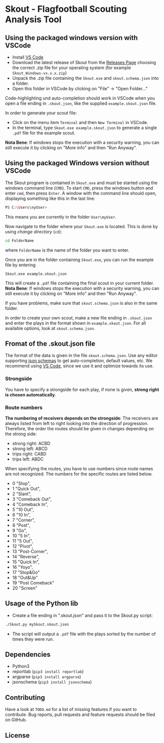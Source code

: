 # Skout - Flagfootball Scouting Analysis Tool

## Using the packaged windows version with VSCode

- Install [VS Code](https://code.visualstudio.com/)
- Download the latest release of Skout from the [Releases Page](https://github.com/XaverKlemenschits/Skout/releases) choosing the correct .zip file for your operating system (for example `Skout_Windows-vx.x.x.zip`)
- Unpack the .zip file containing the `Skout.exe` and `skout.schema.json` into a folder.
- Open this folder in VSCode by clicking on "File" -> "Open Folder..."

Code-highlighting und auto-completion should work in VSCode when you open a file ending in `.skout.json`, like the supplied `example.skout.json` file.

In order to generate your scout file:
- Click on the menu item `Terminal` and then `New Terminal` in VSCode.
- In the terminal, type `Skout.exe example.skout.json` to generate a single `.pdf` file for the example scout.

**Nota Bene**: If windows stops the execution with a security warning, you can still execute it by clicking on "More info" and then "Run Anyway".

## Using the packaged Windows version without VSCode

The Skout program is contained in `Skout.exe` and must be started using the windows command line (`CMD`).
To start `CMD`, press the windows button and enter `cmd`, then press `Enter`.
A window with the command line should open, displaying something like this in the last line:

```bash
PS C:\Users\myUser>
```
This means you are currently in the folder `User\myUser`.

Now navigate to the folder where your `Skout.exe` is located. This is done by using *change directory* (`cd`):

```bash
cd FolderName
```
where `FolderName` is the name of the folder you want to enter.

Once you are in the folder containing `Skout.exe`, you can run the example file by entering

```
Skout.exe example.skout.json
```
This will create a `.pdf` file containing the final scout in your current folder.
**Nota Bene**: If windows stops the execution with a security warning, you can still execute it by clicking on "More info" and then "Run Anyway".

If you have problems, make sure that `skout.schema.json` is also in the same folder.

In order to create your own scout, make a new file ending in `.skout.json` and enter the plays in the format shown in `example.skout.json`.
For all available options, look at `skout.schema.json`.


## Fromat of the .skout.json file

The format of the data is given in the file `skout.schema.json`. Use any editor supporting [json schemas](https://json-schema.org) to get auto-completion, default values, etc. We recommend using [VS Code](https://code.visualstudio.com/), since we use it and optimize towards its use.

### Strongside

You have to specify a strongside for each play, if none is given, **strong right is chosen automatically**.

### Route numbers

**The numbering of receivers depends on the strongside**: The receivers are always listed from left to right looking into the direction of progression.
Therefore, the order the routes should be given in changes depending on the strong side:
- strong right: ACBD
- strong left:  ABCD
- trips right:  CABD
- trips left:   ABDC

When specifying the routes, you have to use numbers since route names are not recognized. The numbers for the specific routes are listed below.

- 0 "Stop",
- 1 "Quick Out",
- 2 "Slant",
- 3 "Comeback Out",
- 4 "Comeback In",
- 5 "10 Out",
- 6 "10 In",
- 7 "Corner",
- 8 "Post",
- 9 "Go",
- 10 "5 In",
- 11 "5 Out",
- 12 "Pivot",
- 13 "Post-Corner",
- 14 "Reverse",
- 15 "Quick In",
- 16 "Yoyo",
- 17 "Stop&Go"
- 18 "Out&Up"
- 19 "Post Comeback"
- 20 "Screen"

## Usage of the Python lib

- Create a file ending in ".skout.json" and pass it to the Skout.py script:
```sh
./Skout.py mySkout.skout.json
```

- The script will output a `.pdf` file with the plays sorted by the number of times they were run.

## Dependencies

- Python3
- reportlab (`pip3 install reportlab`)
- argparse (`pip3 install argparse`)
- jsonschema (`pip3 install jsonschema`)

## Contributing

Have a look at `TODO.md` for a list of missing features if you want to contribute. Bug reports, pull requests and feature requests should be filed on GitHub.

## License
